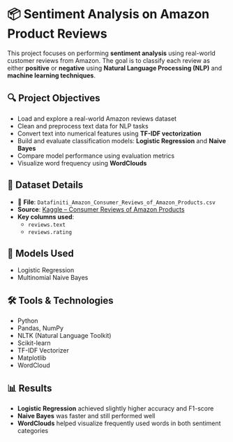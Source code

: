 # 📦 Sentiment Analysis on Amazon Product Reviews

This project focuses on performing **sentiment analysis** using real-world customer reviews from Amazon. The goal is to classify each review as either **positive** or **negative** using **Natural Language Processing (NLP)** and **machine learning techniques**.



## 🔍 Project Objectives

- Load and explore a real-world Amazon reviews dataset  
- Clean and preprocess text data for NLP tasks  
- Convert text into numerical features using **TF-IDF vectorization**  
- Build and evaluate classification models: **Logistic Regression** and **Naive Bayes**  
- Compare model performance using evaluation metrics  
- Visualize word frequency using **WordClouds**



## 📂 Dataset Details

- 📄 **File**: `Datafiniti_Amazon_Consumer_Reviews_of_Amazon_Products.csv`  
- **Source**: [Kaggle – Consumer Reviews of Amazon Products](https://www.kaggle.com/datasets/datafiniti/consumer-reviews-of-amazon-products)  
- **Key columns used**:  
  - `reviews.text`  
  - `reviews.rating`


## 🧠 Models Used

- Logistic Regression  
- Multinomial Naive Bayes



## 🛠️ Tools & Technologies

- Python  
- Pandas, NumPy  
- NLTK (Natural Language Toolkit)  
- Scikit-learn  
- TF-IDF Vectorizer  
- Matplotlib  
- WordCloud  



## 📊 Results

- **Logistic Regression** achieved slightly higher accuracy and F1-score  
- **Naive Bayes** was faster and still performed well  
- **WordClouds** helped visualize frequently used words in both sentiment categories


